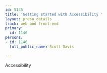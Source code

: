 ```yaml
---
id: 5145
title: 'Getting started with Accessibility '
layout: preso_details
track: web and front-end
primary:
  id: 1146
persons:
- id: 1146
  full_public_name: Scott Davis

---
```

Accessibility